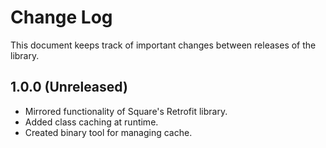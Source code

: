 Change Log
==========

This document keeps track of important changes between releases of the library.

1.0.0 (Unreleased)
------------------

* Mirrored functionality of Square's Retrofit library.
* Added class caching at runtime.
* Created binary tool for managing cache.
